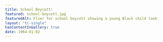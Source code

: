 ```yaml
---
title: School Boycott!
featured: school-boycott.jpg
featuredAlt: Flier for school boycott showing a young Black child looking through a broken window.
layout: "tc-single"
hasContentInGallery: true
date: 1964-01-02
---
```

